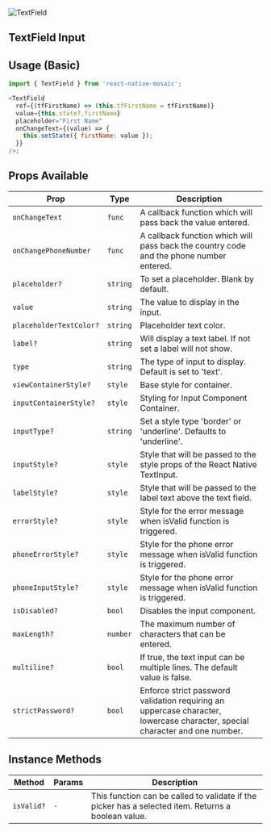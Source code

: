 ![TextField](https://user-images.githubusercontent.com/22890658/147465945-9f9fb328-73dd-4a60-ab86-743dad488e57.gif)

## TextField Input

## Usage (Basic)

```js
import { TextField } from 'react-native-mosaic';

<TextField
  ref={(tfFirstName) => (this.tfFirstName = tfFirstName)}
  value={this.state?.firstName}
  placeholder="First Name"
  onChangeText={(value) => {
    this.setState({ firstName: value });
  }}
/>;
```

## Props Available

| Prop                    | Type     | Description                                                                                                                 |
| ----------------------- | -------- | --------------------------------------------------------------------------------------------------------------------------- |
| `onChangeText`          | `func`   | A callback function which will pass back the value entered.                                                                 |
| `onChangePhoneNumber`   | `func`   | A callback function which will pass back the country code and the phone number entered.                                     |
| `placeholder?`          | `string` | To set a placeholder. Blank by default.                                                                                     |
| `value`                 | `string` | The value to display in the input.                                                                                          |
| `placeholderTextColor?` | `string` | Placeholder text color.                                                                                                     |
| `label?`                | `string` | Will display a text label. If not set a label will not show.                                                                |
| `type`                  | `string` | The type of input to display. Default is set to 'text'.                                                                     |
| `viewContainerStyle?`   | `style`  | Base style for container.                                                                                                   |
| `inputContainerStyle?`  | `style`  | Styling for Input Component Container.                                                                                      |
| `inputType?`            | `string` | Set a style type 'border' or 'underline'. Defaults to 'underline'.                                                          |
| `inputStyle?`           | `style`  | Style that will be passed to the style props of the React Native TextInput.                                                 |
| `labelStyle?`           | `style`  | Style that will be passed to the label text above the text field.                                                           |
| `errorStyle?`           | `style`  | Style for the error message when isValid function is triggered.                                                             |
| `phoneErrorStyle?`      | `style`  | Style for the phone error message when isValid function is triggered.                                                       |
| `phoneInputStyle?`      | `style`  | Style for the phone error message when isValid function is triggered.                                                       |
| `isDisabled?`           | `bool`   | Disables the input component.                                                                                               |
| `maxLength?`            | `number` | The maximum number of characters that can be entered.                                                                       |
| `multiline?`            | `bool`   | If true, the text input can be multiple lines. The default value is false.                                                  |
| `strictPassword?`       | `bool`   | Enforce strict password validation requiring an uppercase character, lowercase character, special character and one number. |

## Instance Methods

| Method     | Params | Description                                                                                         |
| ---------- | ------ | --------------------------------------------------------------------------------------------------- |
| `isValid?` | `-`    | This function can be called to validate if the picker has a selected item. Returns a boolean value. |
